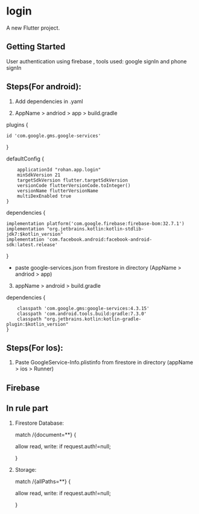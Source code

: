 # login

A new Flutter project.

## Getting Started

User authentication using firebase , tools used: google signIn and phone signIn

## Steps(For android):

1. Add dependencies in .yaml

2. AppName > andriod > app > build.gradle

plugins {

    id 'com.google.gms.google-services'
}


defaultConfig {

        applicationId "rohan.app.login"
        minSdkVersion 21
        targetSdkVersion flutter.targetSdkVersion
        versionCode flutterVersionCode.toInteger()
        versionName flutterVersionName
        multiDexEnabled true
    }


dependencies {

    implementation platform('com.google.firebase:firebase-bom:32.7.1')
    implementation "org.jetbrains.kotlin:kotlin-stdlib-jdk7:$kotlin_version"
    implementation 'com.facebook.android:facebook-android-sdk:latest.release'
}

* paste google-services.json from firestore in directory
(AppName > andriod > app)

3. appName > android > build.gradle

dependencies {

        classpath 'com.google.gms:google-services:4.3.15'
        classpath 'com.android.tools.build:gradle:7.3.0'
        classpath "org.jetbrains.kotlin:kotlin-gradle-plugin:$kotlin_version"
    }

## Steps(For Ios):

1. Paste GoogleService-Info.plistinfo from firestore in directory
(appName > ios > Runner)

## Firebase
## In rule part

1. Firestore Database:
   
    match /{document=**} {
   
      allow read, write: if request.auth!=null;

    }

3. Storage:

    match /{allPaths=**} {
   
      allow read, write: if request.auth!=null;

     }

